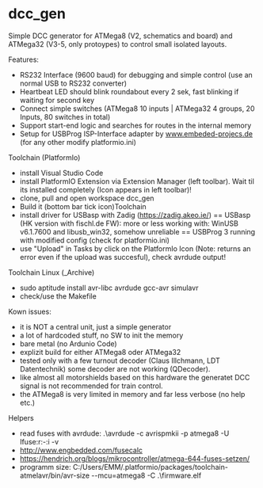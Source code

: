 dcc_gen
=======

Simple DCC generator for ATMega8 (V2, schematics and board) and ATMega32 (V3-5, only protoypes) to control small isolated layouts.

Features:
- RS232 Interface (9600 baud) for debugging and simple control (use an normal USB to RS232 converter)
- Heartbeat LED should blink roundabout every 2 sek, fast blinking if waiting for second key
- Connect simple switches (ATMega8 10 inputs | ATMega32 4 groups, 20 Inputs, 80 switches in total)
- Support start-end logic and searches for routes in the internal memory
- Setup for USBProg ISP-Interface adapter by www.embeded-projecs.de (for any other modify platformio.ini)

Toolchain (PlatformIo)
- install Visual Studio Code
- install PlatformIO Extension via Extension Manager (left toolbar). Wait til its installed completely (Icon appears in left toolbar)!
- clone, pull and open workspace dcc_gen
- Build it (bottom bar tick icon)Toolchain
- install driver for USBasp with Zadig (https://zadig.akeo.ie/)
  == USBasp (HK version with fischl.de FW): more or less working with: WinUSB v6.1.7600 and libusb_win32, somehow unreliable
  == USBProg 3 running with modified config (check for platformio.ini)
- use "Upload" in Tasks by click on the PlatformIo Icon (Note: returns an error even if the upload was succesful), check avrdude output!

Toolchain Linux (_Archive)
- sudo aptitude install avr-libc avrdude gcc-avr simulavr
- check/use the Makefile

Kown issues: 
- it is NOT a central unit, just a simple generator
- a lot of hardcoded stuff, no SW to init the memory
- bare metal (no Ardunio Code)
- explizit build for either ATMega8 oder ATMega32
- tested only with a few turnout decoder (Claus Illchmann, LDT Datentechnik) some decoder are not working (QDecoder). 
- like almost all motorshields based on this hardware the generatet DCC signal is not recommended for train control. 
- the ATMega8 is very limited in memory and far less verbose (no help etc.)

Helpers
- read fuses with avrdude: .\avrdude -c avrispmkii -p atmega8 -U lfuse:r:-:i -v
- http://www.engbedded.com/fusecalc
- https://hendrich.org/blogs/mikrocontroller/atmega-644-fuses-setzen/
- programm size: C:/Users/EMM/.platformio/packages/toolchain-atmelavr/bin/avr-size --mcu=atmega8 -C .\firmware.elf